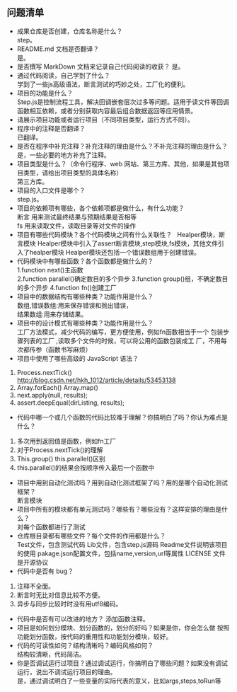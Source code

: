 ## 问题清单

- 成果仓库是否创建，仓库名称是什么？  
step。
- README.md 文档是否翻译？  
是。
- 是否撰写 MarkDown 文档来记录自己代码阅读的收获？
是。  
- 通过代码阅读，自己学到了什么？  
学到了一些js高级语法，断言测试的巧妙之处，工厂化的便利。
- 项目的功能是什么？  
Step.js是控制流程工具，解决回调嵌套层次过多等问题。适用于读文件等回调函数相互依赖，或者分别获取内容最后组合数据返回等应用情景。
- 请展示项目功能或者运行项目（不同项目类型，运行方式不同）。  
- 程序中的注释是否翻译？  
已翻译。
- 是否在程序中补充注释？补充注释的理由是什么？不补充注释的理由是什么？  
是，一些必要的地方补充了注释。
- 项目类型是什么？（命令行程序、web 网站、第三方库、其他，如果是其他项目类型，请给出项目类型的具体名称）  
第三方库。
- 项目的入口文件是哪个？  
step.js。
- 项目的依赖项有哪些，各个依赖项都是做什么，有什么功能？  
断言 用来测试最终结果与预期结果是否相等  
fs 用来读取文件，读取目录等对文件的操作
- 项目有哪些代码模块？各个代码模块之间有什么关联性？  
Healper模块，断言模块
Healper模块中引入了assert断言模块,step模块,fs模块，其他文件引入了healper模块
Healper模块还包括一个错误数组用于创建错误。
- 代码模块中有哪些函数？各个函数都是做什么的？    
 1.function next()主函数  
 2.function parallel()确定数目的多个异步
 3.function group()组，不确定数目的多个异步
 4.function fn()创建工厂
- 项目中的数据结构有哪些种类？功能作用是什么？  
数组,错误数组:用来保存错误和抛出错误，  
结果数组:用来存储结果。    
- 项目中的设计模式有哪些种类？功能作用是什么？   
工厂方法模式，减少代码的编写，更方便使用，例如fn函数相当于一个
包装步骤列表的工厂 ,读取多个文件的时候，可以将公用的函数包装成工
厂，不用每次都传参（函数书写麻烦） 
- 项目中使用了哪些高级的 JavaScript 语法？  
1.	Process.nextTick() http://blog.csdn.net/hkh_1012/article/details/53453138
2.	Array.forEach() Array.map()
3.	next.apply(null, results);
4.	assert.deepEqual(dirListing, results);
- 代码中哪一个或几个函数的代码比较难于理解？你搞明白了吗？你认为难点是什么？  
1.	多次用到返回值是函数，例如fn工厂
2.	对于Process.nextTick()的理解
3.	This.group() this.parallel()区别
4.	this.parallel()的结果会按顺序传入最后一个函数中
- 项目中用到自动化测试吗？用到自动化测试框架了吗？用的是哪个自动化测试框架？  
断言模块
- 项目中所有的模块都有单元测试吗？哪些有？哪些没有？这样安排的理由是什么？  
对每个函数都进行了测试
- 仓库根目录都有哪些文件？每个文件的作用都是什么？  
Test文件，包含测试代码
Lib文件，包含step.js源码
Readme文件说明该项目的使用
pakage.json配置文件，包括name,version,url等属性
LICENSE 文件是开源协议
- 代码中是否有 bug？  
1. 注释不全面。  
2. 断言时无比对信息比较不方便。
3. 异步与同步比较时时没有用utf8编码。
- 代码中是否有可以改进的地方？
添加函数注释。 
- 项目是如何划分模块、划分函数的，划分的好吗？如果是你，你会怎么做
按照功能划分函数，按代码的重用性和功能划分模块，较好。
- 代码的可读性如何？结构清晰吗？编码风格如何？  
结构较清晰，代码简洁。  
- 你是否调试运行过项目？通过调试运行，你搞明白了哪些问题？如果没有调试运行，说出不调试运行项目的理由。   
是，通过调试明白了一些变量的实际代表的意义，比如args,steps,toRun等 
  
